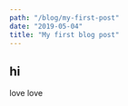 ```yaml
---
path: "/blog/my-first-post"
date: "2019-05-04"
title: "My first blog post"
---
```


## hi
love love
